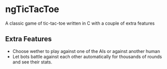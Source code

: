 # ngTicTacToe

A classic game of tic-tac-toe written in C with a couple of extra features

## Extra Features

- Choose wether to play against one of the AIs or against another human
- Let bots battle against each other automatically for thousands of rounds and see their stats.

